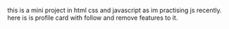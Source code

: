 this is a mini project in html css and javascript as im practising js recently. here is is profile card with follow and remove features to it.
